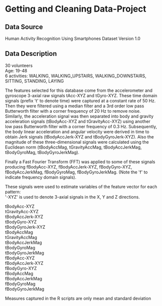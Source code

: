 # Getting and Cleaning Data-Project
## Data Source
Human Activity Recognition Using Smartphones Dataset
Version 1.0
## Data Description
30 volunteers<br/>
Age: 19-48<br/>
6 activities: WALKING, WALKING_UPSTAIRS, WALKING_DOWNSTAIRS, SITTING, STANDING, LAYING

The features selected for this database come from the accelerometer and gyroscope 3-axial raw signals tAcc-XYZ and tGyro-XYZ. These time domain signals (prefix 't' to denote time) were captured at a constant rate of 50 Hz. Then they were filtered using a median filter and a 3rd order low pass Butterworth filter with a corner frequency of 20 Hz to remove noise. Similarly, the acceleration signal was then separated into body and gravity acceleration signals (tBodyAcc-XYZ and tGravityAcc-XYZ) using another low pass Butterworth filter with a corner frequency of 0.3 Hz. Subsequently, the body linear acceleration and angular velocity were derived in time to obtain Jerk signals (tBodyAccJerk-XYZ and tBodyGyroJerk-XYZ). Also the magnitude of these three-dimensional signals were calculated using the Euclidean norm (tBodyAccMag, tGravityAccMag, tBodyAccJerkMag, tBodyGyroMag, tBodyGyroJerkMag).

Finally a Fast Fourier Transform (FFT) was applied to some of these signals producing fBodyAcc-XYZ, fBodyAccJerk-XYZ, fBodyGyro-XYZ, fBodyAccJerkMag, fBodyGyroMag, fBodyGyroJerkMag. (Note the 'f' to indicate frequency domain signals).

These signals were used to estimate variables of the feature vector for each pattern:<br/>
'-XYZ' is used to denote 3-axial signals in the X, Y and Z directions. 

tBodyAcc-XYZ<br/>
tGravityAcc-XYZ<br/>
tBodyAccJerk-XYZ<br/>
tBodyGyro-XYZ<br/>
tBodyGyroJerk-XYZ<br/>
tBodyAccMag<br/>
tGravityAccMag<br/>
tBodyAccJerkMag<br/>
tBodyGyroMag<br/>
tBodyGyroJerkMag<br/>
fBodyAcc-XYZ<br/>
fBodyAccJerk-XYZ<br/>
fBodyGyro-XYZ<br/>
fBodyAccMag<br/>
fBodyAccJerkMag<br/>
fBodyGyroMag<br/>
fBodyGyroJerkMag<br/>

Measures captured in the R scripts are only mean and standard deviation
